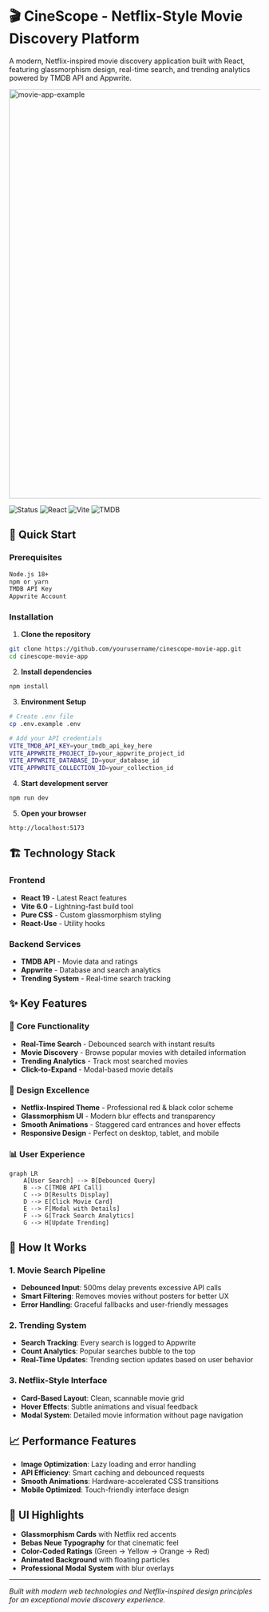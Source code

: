 # 🎬 CineScope - Netflix-Style Movie Discovery Platform

A modern, Netflix-inspired movie discovery application built with React, featuring glassmorphism design, real-time search, and trending analytics powered by TMDB API and Appwrite.

<img width="964" height="818" alt="movie-app-example" src="https://github.com/user-attachments/assets/4a46e4ff-f9ef-4e6f-804c-5f8f0910ff02" />


![Status](https://img.shields.io/badge/Status-Production%20Ready-brightgreen)
![React](https://img.shields.io/badge/React-19+-blue)
![Vite](https://img.shields.io/badge/Vite-6.0+-purple)
![TMDB](https://img.shields.io/badge/TMDB-API%20Powered-orange)

## 🚀 Quick Start

### Prerequisites
```bash
Node.js 18+
npm or yarn
TMDB API Key
Appwrite Account
```

### Installation

1. **Clone the repository**
```bash
git clone https://github.com/yourusername/cinescope-movie-app.git
cd cinescope-movie-app
```

2. **Install dependencies**
```bash
npm install
```

3. **Environment Setup**
```bash
# Create .env file
cp .env.example .env

# Add your API credentials
VITE_TMDB_API_KEY=your_tmdb_api_key_here
VITE_APPWRITE_PROJECT_ID=your_appwrite_project_id
VITE_APPWRITE_DATABASE_ID=your_database_id
VITE_APPWRITE_COLLECTION_ID=your_collection_id
```

4. **Start development server**
```bash
npm run dev
```

5. **Open your browser**
```
http://localhost:5173
```

## 🏗️ Technology Stack

### **Frontend**
- **React 19** - Latest React features
- **Vite 6.0** - Lightning-fast build tool
- **Pure CSS** - Custom glassmorphism styling
- **React-Use** - Utility hooks

### **Backend Services**
- **TMDB API** - Movie data and ratings
- **Appwrite** - Database and search analytics
- **Trending System** - Real-time search tracking

## ✨ Key Features

### 🎯 **Core Functionality**
- **Real-Time Search** - Debounced search with instant results
- **Movie Discovery** - Browse popular movies with detailed information
- **Trending Analytics** - Track most searched movies
- **Click-to-Expand** - Modal-based movie details

### 🎨 **Design Excellence**
- **Netflix-Inspired Theme** - Professional red & black color scheme
- **Glassmorphism UI** - Modern blur effects and transparency
- **Smooth Animations** - Staggered card entrances and hover effects
- **Responsive Design** - Perfect on desktop, tablet, and mobile

### 📊 **User Experience**
```mermaid
graph LR
    A[User Search] --> B[Debounced Query]
    B --> C[TMDB API Call]
    C --> D[Results Display]
    D --> E[Click Movie Card]
    E --> F[Modal with Details]
    F --> G[Track Search Analytics]
    G --> H[Update Trending]
```

## 🔧 How It Works

### 1. **Movie Search Pipeline**
- **Debounced Input**: 500ms delay prevents excessive API calls
- **Smart Filtering**: Removes movies without posters for better UX
- **Error Handling**: Graceful fallbacks and user-friendly messages

### 2. **Trending System**
- **Search Tracking**: Every search is logged to Appwrite
- **Count Analytics**: Popular searches bubble to the top
- **Real-Time Updates**: Trending section updates based on user behavior

### 3. **Netflix-Style Interface**
- **Card-Based Layout**: Clean, scannable movie grid
- **Hover Effects**: Subtle animations and visual feedback
- **Modal System**: Detailed movie information without page navigation

## 📈 Performance Features

- **Image Optimization**: Lazy loading and error handling
- **API Efficiency**: Smart caching and debounced requests  
- **Smooth Animations**: Hardware-accelerated CSS transitions
- **Mobile Optimized**: Touch-friendly interface design

## 🎪 UI Highlights

- **Glassmorphism Cards** with Netflix red accents
- **Bebas Neue Typography** for that cinematic feel
- **Color-Coded Ratings** (Green → Yellow → Orange → Red)
- **Animated Background** with floating particles
- **Professional Modal System** with blur overlays

---

*Built with modern web technologies and Netflix-inspired design principles for an exceptional movie discovery experience.*
